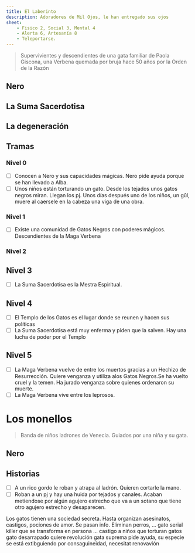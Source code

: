 ```yaml
---
title: El Laberinto
description: Adoradores de Mil Ojos, le han entregado sus ojos 
sheet:
    - Fisico 2, Social 3, Mental 4
    - Alerta 6, Artesanía 8
    - Teleportarse.
---
```


> Supervivientes y descendientes de una gata familiar de Paola Giscona, 
> una Verbena quemada por bruja hace 50 años por la Orden de la Razón

## Nero

## La Suma Sacerdotisa

## La degeneración

## Tramas

### Nivel 0
- [ ] Conocen a Nero y sus capacidades mágicas. Nero pide ayuda porque se han llevado a Alba.
- [ ] Unos niños están torturando un gato. Desde los tejados unos gatos negros miran. Llegan los pj.
      Unos días después uno de los niños, un gûl, muere al caersele en la cabeza una viga de una obra.

### Nivel 1
- [ ] Existe una comunidad de Gatos Negros con poderes mágicos. Descendientes de la Maga Verbena

### Nivel 2

## Nivel 3
- [ ] La Suma Sacerdotisa es la Mestra Espiritual.

## Nivel 4
- [ ] El Templo de los Gatos es el lugar donde se reunen y hacen sus políticas
- [ ] La Suma Sacerdotisa está muy enferma y piden que la salven. Hay una lucha de poder por el Templo

## Nivel 5
- [ ] La Maga Verbena vuelve de entre los muertos gracias a un Hechizo de Resurrección. Quiere venganza y utiliza alos Gatos Negros.Se ha vuelto cruel y la temen. Ha jurado venganza sobre quienes ordenaron su muerte.
- [ ] La Maga Verbena vive entre los leprosos.

# Los monellos

> Banda de niños ladrones de Venecia.
> Guiados por una niña y su gata.

## Nero

## Historias

- [ ] A un rico gordo le roban y atrapa al ladrón. Quieren cortarle la mano.
- [ ] Roban a un pj y hay una huida por tejados y canales. Acaban metiendose por algún agujero estrecho que va a un sotano que
tiene otro agujero estrecho y desaparecen. 

Los gatos tienen una sociedad secreta.
Hasta organizan asesinatos, castigos, pociones de amor. Se pasan info. Eliminan perros, ...
gato serial killer que se transforma en persona ...
castigo a niños que torturan gatos
gato desarrapado quiere revolución
gata suprema pide ayuda, su especie se está extibguiendo por consaguineidad, necesitat renovavión